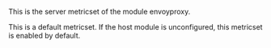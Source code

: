 This is the server metricset of the module envoyproxy.

This is a default metricset. If the host module is unconfigured, this metricset is enabled by default.
